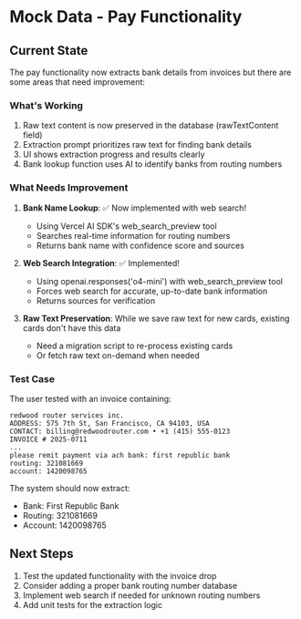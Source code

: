 # Mock Data - Pay Functionality

## Current State
The pay functionality now extracts bank details from invoices but there are some areas that need improvement:

### What's Working
1. Raw text content is now preserved in the database (rawTextContent field)
2. Extraction prompt prioritizes raw text for finding bank details
3. UI shows extraction progress and results clearly
4. Bank lookup function uses AI to identify banks from routing numbers

### What Needs Improvement
1. **Bank Name Lookup**: ✅ Now implemented with web search!
   - Using Vercel AI SDK's web_search_preview tool
   - Searches real-time information for routing numbers
   - Returns bank name with confidence score and sources
   
2. **Web Search Integration**: ✅ Implemented!
   - Using openai.responses('o4-mini') with web_search_preview tool
   - Forces web search for accurate, up-to-date bank information
   - Returns sources for verification
   
3. **Raw Text Preservation**: While we save raw text for new cards, existing cards don't have this data
   - Need a migration script to re-process existing cards
   - Or fetch raw text on-demand when needed

### Test Case
The user tested with an invoice containing:
```
redwood router services inc.
ADDRESS: 575 7th St, San Francisco, CA 94103, USA
CONTACT: billing@redwoodrouter.com • +1 (415) 555-0123
INVOICE # 2025-0711
...
please remit payment via ach bank: first republic bank 
routing: 321081669
account: 1420098765
```

The system should now extract:
- Bank: First Republic Bank
- Routing: 321081669
- Account: 1420098765

## Next Steps
1. Test the updated functionality with the invoice drop
2. Consider adding a proper bank routing number database
3. Implement web search if needed for unknown routing numbers
4. Add unit tests for the extraction logic 